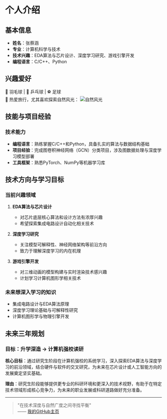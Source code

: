 # 个人介绍

## 基本信息
- **姓名**：张蔡涵
- **专业**：计算机科学与技术
- **技术兴趣**：EDA算法与芯片设计、深度学习研究、游戏引擎开发
- **编程语言**：C/C++、Python

## 兴趣爱好
🏸 羽毛球 | 🏓 乒乓球 | ⚽ 足球  
🌄 热爱旅行，尤其喜欢探索自然风光：
![自然风光](https://example.com/scenery.jpg)

## 技能与项目经验
### 技术能力
- **编程语言**：熟练掌握C/C++和Python，具备扎实的算法与数据结构基础
- **项目经验**：完成图卷积神经网络（GCN）分类项目，涉及图数据处理与深度学习模型部署
- **工具框架**：熟悉PyTorch、NumPy等机器学习库

## 技术方向与学习目标
### 当前兴趣领域
1. **EDA算法与芯片设计**  
   - 对芯片底层核心算法和设计方法有浓厚兴趣
   - 希望探索集成电路设计自动化相关技术

2. **深度学习研究**  
   - 关注模型可解释性、神经网络架构等前沿方向
   - 致力于理解深度学习的内在机理

3. **游戏引擎开发**  
   - 对三维动画的模型构建与实时渲染技术感兴趣
   - 计划学习计算机图形学相关技术

### 未来想深入学习的知识
- 集成电路设计与EDA算法原理
- 深度学习理论基础与可解释性研究
- 计算机图形学与物理引擎开发

## 未来三年规划
### 目标：升学深造 → 计算机强校读研

**核心目标**：通过研究生阶段在计算机强校的系统学习，深入探索EDA算法与深度学习的前沿领域，结合硬件与软件的交叉研究，为未来在芯片设计或人工智能方向的发展奠定坚实基础。

**理由**：研究生阶段能够提供更专业的科研环境和更深入的技术视野，有助于在特定技术领域形成核心竞争力，为未来的职业发展或科研道路做好充分准备。

---

> "在技术深度与自然广度之间寻找平衡"  
> —— [我的GitHub主页](https://github.com/zhangcaihan)
